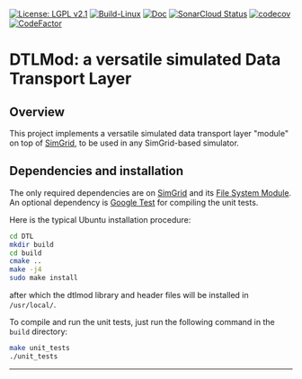 [![License: LGPL v2.1](https://img.shields.io/badge/License-LGPL_v2.1-blue.svg)](https://www.gnu.org/licenses/lgpl-2.1)
[![Build-Linux](https://github.com/simgrid/DTLMod/actions/workflows/build.yml/badge.svg)](https://github.com/simgrid/DTLMod/actions/workflows/build.yml)
[![Doc](https://readthedocs.org/projects/pip/badge/?version=stable)](https://simgrid.github.io/DTLMod/)
[![SonarCloud Status](https://sonarcloud.io/api/project_badges/measure?project=simgrid_dtlmod&metric=alert_status)](https://sonarcloud.io/summary/new_code/?id=simgrid_dtlmod)
[![codecov](https://codecov.io/gh/simgrid/DTLMod/graph/badge.svg?token=6x9KmpEvpS)](https://codecov.io/gh/simgrid/DTLMod)
[![CodeFactor](https://www.codefactor.io/repository/github/simgrid/DTLMod/badge)](https://www.codefactor.io/repository/github/simgrid/DTLMod)

# DTLMod: a versatile simulated Data Transport Layer

## Overview
This project implements a versatile simulated data transport layer "module" on top of
[SimGrid](https://simgrid.frama.io/simgrid/), to be used in any SimGrid-based simulator.

## Dependencies and installation

The only required dependencies are on [SimGrid](https://simgrid.frama.io/simgrid/) and its
[File System Module](https://github.com/simgrid/file-system-module). An optional dependency
is [Google Test](https://github.com/google/googletest) for compiling the unit tests.

Here is the typical Ubuntu installation procedure:

```bash
cd DTL
mkdir build
cd build
cmake ..
make -j4
sudo make install
```

after which the dtlmod library and header files will be installed in `/usr/local/`.

To compile and run the unit tests, just run the following command in the `build` directory:

```bash
make unit_tests
./unit_tests
```

---
